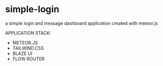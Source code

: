 # simple-login
a simple login and message dashboard application created with meteor.js 

APPLICATION STACK:

- METEOR.JS 
- TAILWIND.CSS 
- BLAZE UI
- FLOW ROUTER



